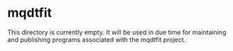 # mqdtfit
This directory is currently empty. It will be used in due time for maintaining and publishing programs associated with the mqdtfit project.
